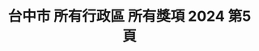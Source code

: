 ---
title: "台中市 所有行政區 所有獎項 2024 第5頁"
description: "台中市 所有行政區 所有獎項 2024 獲獎餐廳 第5頁"
keywords:
  - 美食競賽
  - 台灣美食
  - 美食精選
datePublished: "2025-06-30"
dateModified: "2025-07-04"
city: "台中市"
district: "所有行政區"
award: "所有獎項"
year: "2024"
page: 5
count: 37

restaurants:
  - name: "桐生日式可麗餅"
    city: "台中市"
    district: "北區"
    address: "台中市北區一中街179巷1號"
    phone: "0422252665"
    geo: "24.151964710260586, 120.68604025849613"
    link: "台中市/北區/桐生日式可麗餅"
    google_map: "https://maps.app.goo.gl/z1LyQ2dEUJ4BTfWt9"
    footinder: "https://footinder.com.tw/%E5%8F%B0%E4%B8%AD%E5%B8%82%E5%8C%97%E5%8D%80/137870/"
    award:
    - name: "夜市王"
      year: "2024"
---